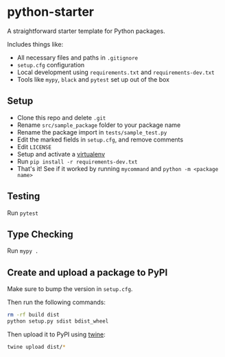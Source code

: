 # python-starter

A straightforward starter template for Python packages.

Includes things like:

- All necessary files and paths in `.gitignore`
- `setup.cfg` configuration
- Local development using `requirements.txt` and `requirements-dev.txt`
- Tools like `mypy`, `black` and `pytest` set up out of the box

## Setup

- Clone this repo and delete `.git`
- Rename `src/sample_package` folder to your package name
- Rename the package import in `tests/sample_test.py`
- Edit the marked fields in `setup.cfg`, and remove comments
- Edit `LICENSE`
- Setup and activate a [virtualenv](https://docs.python.org/3/tutorial/venv.html)
- Run `pip install -r requirements-dev.txt`
- That's it! See if it worked by running `mycommand` and `python -m <package name>`

## Testing

Run `pytest`

## Type Checking

Run `mypy .`

## Create and upload a package to PyPI

Make sure to bump the version in `setup.cfg`.

Then run the following commands:

```bash
rm -rf build dist
python setup.py sdist bdist_wheel
```

Then upload it to PyPI using [twine](https://twine.readthedocs.io/en/latest/#installation):

```bash
twine upload dist/*
```
